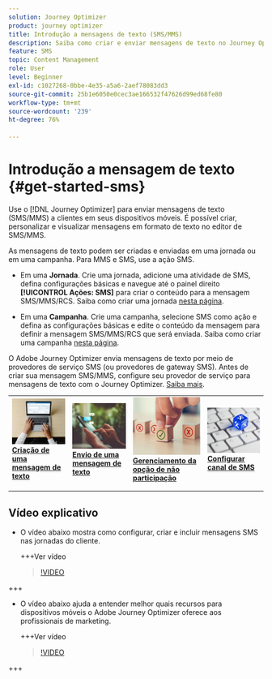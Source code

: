 ```yaml
---
solution: Journey Optimizer
product: journey optimizer
title: Introdução a mensagens de texto (SMS/MMS)
description: Saiba como criar e enviar mensagens de texto no Journey Optimizer
feature: SMS
topic: Content Management
role: User
level: Beginner
exl-id: c1027268-0bbe-4e35-a5a6-2aef78083dd3
source-git-commit: 25b1e6050e0cec3ae166532f47626d99ed68fe80
workflow-type: tm+mt
source-wordcount: '239'
ht-degree: 76%

---
```


# Introdução a mensagem de texto {#get-started-sms}

Use o [!DNL Journey Optimizer] para enviar mensagens de texto (SMS/MMS) a clientes em seus dispositivos móveis. É possível criar, personalizar e visualizar mensagens em formato de texto no editor de SMS/MMS.

As mensagens de texto podem ser criadas e enviadas em uma jornada ou em uma campanha. Para MMS e SMS, use a ação SMS.

* Em uma **Jornada**. Crie uma jornada, adicione uma atividade de SMS, defina configurações básicas e navegue até o painel direito **[!UICONTROL Ações: SMS]** para criar o conteúdo para a mensagem SMS/MMS/RCS. Saiba como criar uma jornada [nesta página](../building-journeys/journey-gs.md).

* Em uma **Campanha**. Crie uma campanha, selecione SMS como ação e defina as configurações básicas e edite o conteúdo da mensagem para definir a mensagem SMS/MMS/RCS que será enviada. Saiba como criar uma campanha [nesta página](../campaigns/create-campaign.md#configure).

O Adobe Journey Optimizer envia mensagens de texto por meio de provedores de serviço SMS (ou provedores de gateway SMS). Antes de criar sua mensagem SMS/MMS, configure seu provedor de serviço para mensagens de texto com o Journey Optimizer. [Saiba mais](sms-configuration.md).

<table style="table-layout:fixed"><tr style="border: 0;">
<td>
<a href="create-sms.md">
<img alt="Lead" src="../assets/do-not-localize/sms-create.jpeg">
</a>
<div><a href="create-sms.md"><strong>Criação de uma mensagem de texto</strong>
</div>
<p>
</td>
<td>
<a href="send-sms.md">
<img alt="Pouco frequente" src="../assets/do-not-localize/sms-sending.jpg">
</a>
<div>
<a href="send-sms.md"><strong>Envio de uma mensagem de texto</strong></a>
</div>
<p></td>
<td>
<a href="sms-opt-out.md">
<img alt="Validação" src="../assets/do-not-localize/sms-opt-out.jpg">
</a>
<div>
<a href="sms-opt-out.md"><strong>Gerenciamento da opção de não participação</strong></a>
</div>
<p>
</td>
<td>
<a href="sms-configuration.md">
<img alt="Validação" src="../assets/do-not-localize/sms-config.jpg">
</a>
<div>
<a href="sms-configuration.md"><strong>Configurar canal de SMS</strong></a>
</div>
<p>
</td>
</tr></table>

## Vídeo explicativo

* O vídeo abaixo mostra como configurar, criar e incluir mensagens SMS nas jornadas do cliente.

  +++Ver vídeo

  >[!VIDEO](https://video.tv.adobe.com/v/3420509?learn=on)

+++

* O vídeo abaixo ajuda a entender melhor quais recursos para dispositivos móveis o Adobe Journey Optimizer oferece aos profissionais de marketing.


  +++Ver vídeo

  >[!VIDEO](https://video.tv.adobe.com/v/3426021?quality=12&learn=on)

+++
